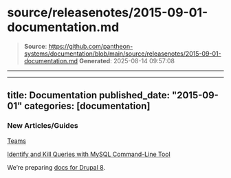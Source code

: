 # source/releasenotes/2015-09-01-documentation.md

> **Source**: https://github.com/pantheon-systems/documentation/blob/main/source/releasenotes/2015-09-01-documentation.md
> **Generated**: 2025-08-14 09:57:08

---

---
title: Documentation
published_date: "2015-09-01"
categories: [documentation]
---
### New Articles/Guides
[Teams](/guides/account-mgmt/workspace-sites-teams/teams)  

[Identify and Kill Queries with MySQL Command-Line Tool](/guides/mariadb-mysql/kill-mysql-queries)

We’re preparing [docs for Drupal 8](https://github.com/pantheon-systems/documentation/pulls?utf8=%E2%9C%93&q=is%3Apr+milestone%3AD8+).
